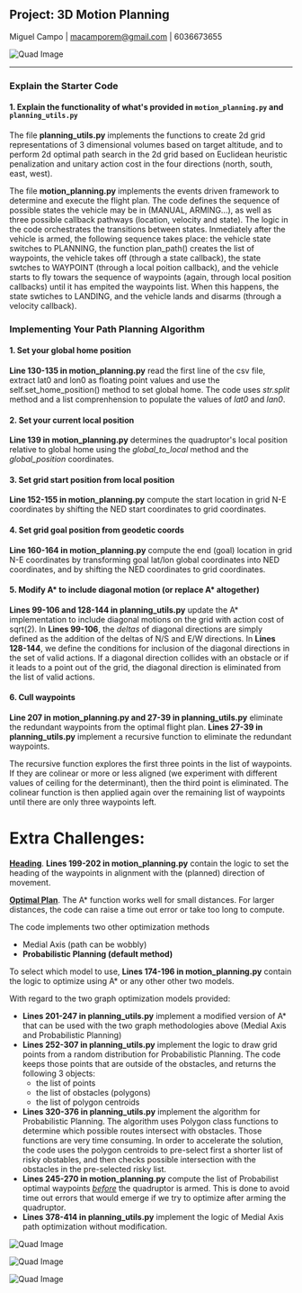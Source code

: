 ## Project: 3D Motion Planning

Miguel Campo | macamporem@gmail.com | 6036673655



![Quad Image](./misc/enroute_probabilistic.png)

---



### Explain the Starter Code

#### 1. Explain the functionality of what's provided in `motion_planning.py` and `planning_utils.py`
The file **planning_utils.py** implements the functions to create 2d grid representations of 3 dimensional volumes based on target altitude, and to perform 2d optimal path search in the 2d grid based on Euclidean heuristic penalization and unitary action cost in the four directions (north, south, east, west).  

The file **motion_planning.py** implements the events driven framework to determine and execute the flight plan.  The code defines the sequence of possible states the vehicle may be in (MANUAL, ARMING...), as well as three possible callback pathways (location, velocity and state).  The logic in the code orchestrates the transitions between states.  Inmediately after the vehicle is armed, the following sequence takes place: the vehicle state switches to PLANNING, the function plan_path() creates the list of waypoints, the vehicle takes off (through a state callback), the state swtches to WAYPOINT (through a local poition callback), and the vehicle starts to fly towars the sequence of waypoints (again, through local position callbacks) until it has empited the waypoints list.  When this happens, the state swtiches to LANDING, and the vehicle lands and disarms (through a velocity callback).

### Implementing Your Path Planning Algorithm

#### 1. Set your global home position
**Line 130-135 in motion_planning.py** read the first line of the csv file, extract lat0 and lon0 as floating point values and use the self.set_home_position() method to set global home.  The code uses *str.split* method and a list comprenhension to populate the values of *lat0* and *lan0*.

#### 2. Set your current local position
**Line 139 in motion_planning.py** determines the quadruptor's local position relative to global home using the *global_to_local* method and the *global_position* coordinates.

#### 3. Set grid start position from local position
**Line 152-155 in motion_planning.py** compute the start location in grid N-E coordinates by shifting the NED start coordinates to grid coordinates.

#### 4. Set grid goal position from geodetic coords
**Line 160-164 in motion_planning.py** compute the end (goal) location in grid N-E coordinates by transforming goal lat/lon global coordinates into NED coordinates, and by shifting the NED coordinates to grid coordinates.

#### 5. Modify A* to include diagonal motion (or replace A* altogether)
**Lines 99-106 and 128-144 in planning_utils.py** update the A* implementation to include diagonal motions on the grid with action cost of sqrt(2).  In **Lines 99-106**, the *deltas* of diagonal directions are simply defined as the addition of the deltas of N/S and E/W directions.  In **Lines 128-144**, we define the conditions for inclusion of the diagonal directions in the set of valid actions.  If a diagonal direction collides with an obstacle or if it leads to a point out of the grid, the diagonal direction is eliminated from the list of valid actions.

#### 6. Cull waypoints 
**Line 207 in motion_planning.py and 27-39 in planning_utils.py** eliminate the redundant waypoints from the optimal flight plan.  **Lines 27-39 in planning_utils.py** implement a recursive function to eliminate the redundant waypoints.  

The recursive function explores the first three points in the list of waypoints.  If they are colinear or more or less aligned (we experiment with different values of ceiling for the determinant), then the third point is eliminated.  The colinear function is then applied again over the remaining list of waypoints until there are only three waypoints left.  

# Extra Challenges: 

<u>**Heading**</u>.  **Lines 199-202 in motion_planning.py** contain the logic to set the heading of the waypoints in alignment with the (planned) direction of movement.

**<u>Optimal Plan</u>**.  The A* function works well for small distances.  For larger distances, the code can raise a time out error or take too long to compute.

The code implements two other optimization methods

- Medial Axis (path can be wobbly)
- **Probabilistic Planning (default method)**

To select which model to use, **Lines 174-196 in motion_planning.py** contain the logic to optimize using A* or any other other two models.

With regard to the two graph optimization models provided:

- **Lines 201-247 in planning_utils.py** implement a modified version of A* that can be used with the two graph methodologies above (Medial Axis and Probabilistic Planning)
- **Lines 252-307 in planning_utils.py** implement the logic to draw grid points from a random distribution for Probabilistic Planning.  The code keeps those points that are outside of the obstacles, and returns the following 3 objects: 
  - the list of points
  - the list of obstacles (polygons)
  - the list of polygon centroids
- **Lines 320-376 in planning_utils.py** implement the algorithm for Probabilistic Planning.  The algorithm uses Polygon class functions to determine which possible routes intersect with obstacles.  Those functions are very time consuming.  In order to accelerate the solution, the code uses the polygon centroids to pre-select first a shorter list of risky obstables, and then checks possible intersection with the obstacles in the pre-selected risky list.  
- **Lines 245-270 in motion_planning.py** compute the list of Probabilist optimal waypoints *<u>before</u>* the quadruptor is armed.  This is done to avoid time out errors that would emerge if we try to optimize after arming the quadruptor.
- **Lines 378-414 in planning_utils.py** implement the logic of Medial Axis path optimization without modification.

![Quad Image](./misc/enroute_probabilistic_2.png)

![Quad Image](./misc/enroute_probabilistic_3.png)

![Quad Image](./misc/enroute_over_trees.png)